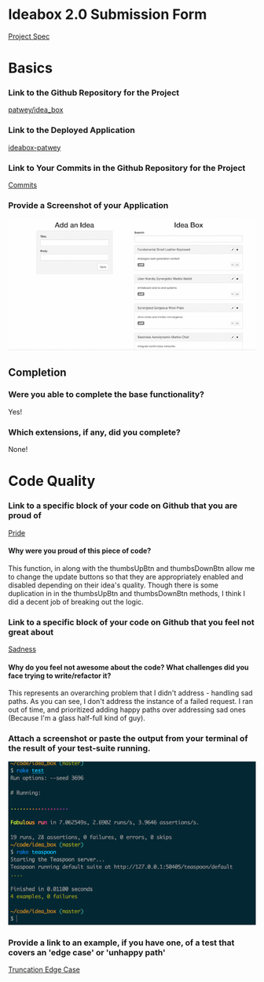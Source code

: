 # Ideabox 2.0 Submission Form
[Project Spec](https://github.com/turingschool/curriculum/blob/master/source/projects/revenge_of_idea_box.markdown)

# Basics

### Link to the Github Repository for the Project

[patwey/idea_box](http://github.com/patwey/idea_box)

### Link to the Deployed Application

[ideabox-patwey](http://ideabox-patwey.herokuapp.com/)

### Link to Your Commits in the Github Repository for the Project

[Commits](http://github.com/patwey/idea_box/commits/master)

### Provide a Screenshot of your Application

![ideabox](images/patwey-ideabox.png)

## Completion

### Were you able to complete the base functionality?

Yes!

### Which extensions, if any, did you complete?

None!

# Code Quality

### Link to a specific block of your code on Github that you are proud of

[Pride](https://github.com/patwey/idea_box/blob/master/app/assets/javascripts/idea_renderer.js#L24)

#### Why were you proud of this piece of code?

This function, in along with the thumbsUpBtn and thumbsDownBtn allow me to change the update buttons so that they are appropriately enabled and disabled depending on their idea's quality.  Though there is some duplication in in the thumbsUpBtn and thumbsDownBtn methods, I think I did a decent job of breaking out the logic.

### Link to a specific block of your code on Github that you feel not great about

[Sadness](https://github.com/patwey/idea_box/blob/master/app/assets/javascripts/idea_editor.js#L33)

#### Why do you feel not awesome about the code? What challenges did you face trying to write/refactor it?

This represents an overarching problem that I didn't address - handling sad paths. As you can see, I don't address the instance of a failed request. I ran out of time, and prioritized adding happy paths over addressing sad ones (Because I'm a glass half-full kind of guy).

### Attach a screenshot or paste the output from your terminal of the result of your test-suite running.

![test suite](images/patwey-test-suite.png)

### Provide a link to an example, if you have one, of a test that covers an 'edge case' or 'unhappy path'

[Truncation Edge Case](https://github.com/patwey/idea_box/blob/master/spec/javascripts/truncate_body_spec.js#L29)
